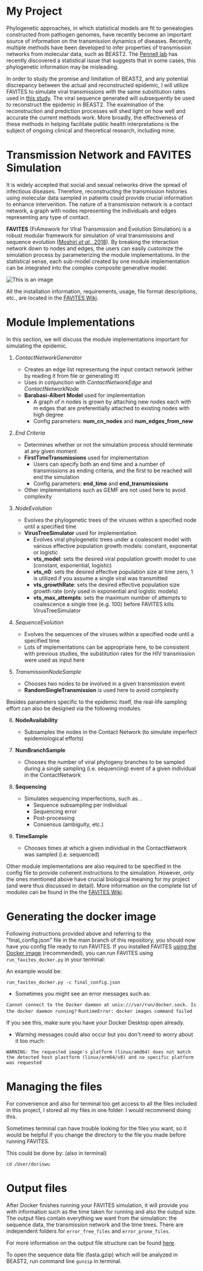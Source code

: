 # My Project
Phylogenetic approaches, in which statistical models are fit to genealogies constructed from pathogen
genomes, have recently become an important source of information on the transmission dynamics of diseases. 
Recently, multiple methods have been developed to infer properties of transmission networks from molecular data, such as BEAST2.
The [Pennell lab](https://www.zoology.ubc.ca/person/matthew-pennell) has recently discovered a statistical issue that suggests that in some cases, this
phylogenetic information may be misleading. 

In order to study the promise and limitation of BEAST2, and any potential discrepancy between the actual and reconstructed epidemic, I will utilize FAVITES to simulate viral transmissions with the same substitution rates used in [this study](https://doi.org/10.1093/molbev/msab149). The viral sequence generated will subsequently be used to reconstruct the epidemic in BEAST2. The examination of the reconstruction and prediction processes will shed light on how well and accurate the current methods work. More broadly, the effectiveness of these methods in helping facilitate public health interpretations is the subject of ongoing clinical and theoretical research, including mine.


# Transmission Network and FAVITES Simulation

It is widely accepted that social and sexual networks drive the spread of infectious diseases. Therefore, reconstructing the transmission histories using molecular data sampled in patients could provide crucial information to enhance intervention. The nature of a transmission network is a contact network, a graph with nodes representing the individuals and edges representing any type of contact.

**FAVITES** (FrAmework for VIral Transmission and Evolution Simulation) is a robust modular framework for simulation of viral transmissions and sequence evolution 
([Moshiri *et al*., 2018](https://doi.org/10.1093/bioinformatics/bty921)). By breaking the interaction network down to nodes and edges, the users can easily customize the simulation process by parameterizing the module implementations. In the statistical sense, each sub-model created by one module implementation can be integrated into the complex composite generative model. 

![This is an image](https://oup.silverchair-cdn.com/oup/backfile/Content_public/Journal/bioinformatics/35/11/10.1093_bioinformatics_bty921/3/bty921f1.jpeg?Expires=1641417451&Signature=ioS7Jj9rgeLAyuy4Dvcv8YvilQ4rdTA~e5HCszcA1qTW2ryrFEacp4GuSFaHef0q-UhwsyLJUua74xijyzKXM2iYECFG8cTiEWhix8Qk28SAMaHxENwdP5etwK9ExfE2dviP6KGgaUv2LyNbIq2KVOJTRrRsUNiZdfzz8ZNYAumYCfw63iYlZVt3KNBX4a1kOx2hj62XvUfX94wbLilI-6YrvGPmmKbSIutMvoYTyBXqJxOO1UOxOVdkIQq5lY9r7xDK9YLXDglT2XjawTEflLHG7tN2PogiaSy3WbtacCHOLyvIaDHgMHcGO7xR-VeABqx52rz9j-0p7iYdQpbTNQ__&Key-Pair-Id=APKAIE5G5CRDK6RD3PGA)

All the installation information, requirements, usage, file format descriptions, etc., are located in the [FAVITES Wiki](https://github.com/niemasd/FAVITES/wiki).

# Module Implementations
In this section, we will discuss the module implementations important for simulating the epidemic.

1. *ContactNetworkGenerator*
   - Creates an edge list representung the input contact network (either by reading it from file or generating it)
   - Uses in conjunction with *ContactNetworkEdge* and *ContactNetworkNode*
   - **Barabasi-Albert Model** used for implementation
     - A graph of n nodes is grown by attaching new nodes each with m edges that are preferentially attached to existing nodes with high degree
     - Config parameters: **num_cn_nodes** and **num_edges_from_new**


2. *End Criteria*
   - Determines whether or not the simulation process should terminate at any given moment
   - **FirstTimeTransmissions** used for implementation
     - Users can specify both an end time and a number of transmissions as ending criteria, and the first to be reached will end the simulation
     - Config parameters: **end_time** and **end_transmissions**
   - Other implementations such as GEMF are not used here to avoid complexity 

3. *NodeEvolution*
   - Evolves the phylogenetic trees of the viruses within a specified node until a specified time
   - **VirusTreeSimulator** used for implementation
     - Evolves viral phylogenetic trees under a coalescent model with various effective population growth models: constant, exponental or logistic
     - **vts_model**: sets the desired viral population growth model to use (constant, exponential, logistic)
     - **vts_n0**: sets the desired effective population size at time zero, 1 is utilized if you assume a single viral was transmitted
     - **vts_growthRate**: sets the desired effective population size growth rate (only used in exponential and logistic models)
     - **vts_max_attempts**: sets the maximum number of attempts to coalescence a single tree (e.g. 100) before FAVITES kills VirusTreeSimulator

4. *SequenceEvolution*
   - Evolves the sequences of the viruses within a specified node until a specified time
   - Lots of implementations can be appropriate here, to be consistent with previous studies, the substitution rates for the HIV transmission were used as input here
 
5. *TransmissionNodeSample*
   - Chooses two nodes to be involved in a given transmission event
   - **RandomSingleTransmission** is used here to avoid complexity 

Besides parameters specific to the epidemic itself, the real-life sampling effort can also be designed via the following modules.

6. **NodeAvailability**
   - Subsamples the nodes in the Contact Network (to simulate imperfect epidemiological efforts)
   
7. **NumBranchSample**
   - Chooses the number of viral phylogeny branches to be sampled during a single sampling (i.e. sequencing) event of a given individual in the ContactNetwork
   
8. **Sequencing**
   - Simulates sequencing imperfections, such as…
     - Sequence subsampling per individual
     - Sequencing error
     - Post-processing
     - Consensus (ambiguity, etc.)

9. **TimeSample**
   - Chooses times at which a given individual in the ContactNetwork was sampled (i.e. sequenced)

Other module implementations are also required to be specified in the config file to provide coherent instructions to the simulation. However, only the ones mentioned above have crucial biological meaning for my project (and were thus discussed in detail). More information on the complete list of modules can be found in the the [FAVITES Wiki](https://github.com/niemasd/FAVITES/wiki).

# Generating the docker image
Following instructions provided above and referring to the "final_config.json" file in the main branch of this repository, you should now have you config file ready to run FAVITES. If you installed FAVITES [using the Docker image](https://github.com/niemasd/FAVITES/wiki/Installation#using-docker-recommended) (recommended), you can run FAVITES using `run_favites_docker.py` in your terminal:

An example would be:

 `run_favites_docker.py -c final_config.json`

- Sometimes you might see an error messages such as:

`Cannot connect to the Docker daemon at unix:///var/run/docker.sock. Is the docker daemon running?`
`RuntimeError: docker images command failed`

If you see this, make sure you have your Docker Desktop open already.

- Warning messages could also occur but you don't need to worry about it too much:

`WARNING: The requested image's platform (linux/amd64) does not match the detected host plastform (linux/arm64/v8) and no specific platform was requested`


# Managing the files
For convenience and also for terminal too get access to all the files included in this project, I stored all my files in one folder. I would recommend doing this.

Sometimes terminal can have trouble looking for the files you want, so it would be helpful if you change the directory to the file you made before running FAVITES.

This could be done by: (also in terminal)

`cd /User/doriswu`

# Output files
After Docker finishes running your FAVITES simulation, it will provide you with information such as the time taken for running and also the output size.
The output files contain everything we want from the simulation: the sequence data, the transmission network and the time trees.
There are independent folders for `error_free_files` and `error_prone_files`.

For more information on the output file structure can be found [here](https://github.com/niemasd/FAVITES/wiki/Output-Folder-Structure).

To open the sequence data file (fasta.gzip) which will be analyzed in BEAST2, run command line `gunzip` in terminal.

